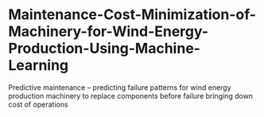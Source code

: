 # Maintenance-Cost-Minimization-of-Machinery-for-Wind-Energy-Production-Using-Machine-Learning
Predictive maintenance – predicting failure patterns for wind energy production machinery to replace components before failure bringing down cost of operations
